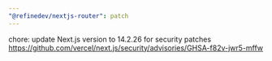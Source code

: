 ```yaml
---
"@refinedev/nextjs-router": patch
---
```


chore: update Next.js version to 14.2.26 for security patches
https://github.com/vercel/next.js/security/advisories/GHSA-f82v-jwr5-mffw
